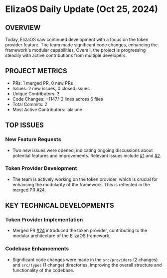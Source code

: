 # ElizaOS Daily Update (Oct 25, 2024)

## OVERVIEW 
Today, ElizaOS saw continued development with a focus on the token provider feature. The team made significant code changes, enhancing the framework's modular capabilities. Overall, the project is progressing steadily with active contributions from multiple developers.

## PROJECT METRICS
- PRs: 1 merged PR, 0 new PRs
- Issues: 2 new issues, 0 closed issues
- Unique Contributors: 3
- Code Changes: +1147/-2 lines across 6 files
- Total Commits: 2
- Most Active Contributors: lalalune

## TOP ISSUES
### New Feature Requests
- Two new issues were opened, indicating ongoing discussions about potential features and improvements. Relevant issues include [#1](https://github.com/elizaos/eliza/issues/1) and [#2](https://github.com/elizaos/eliza/issues/2).

### Token Provider Development
- The team is actively working on the token provider, which is crucial for enhancing the modularity of the framework. This is reflected in the merged PR [#24](https://github.com/elizaos/eliza/pull/24).

## KEY TECHNICAL DEVELOPMENTS
### Token Provider Implementation
- Merged PR [#24](https://github.com/elizaos/eliza/pull/24) introduced the token provider, contributing to the modular architecture of the ElizaOS framework.

### Codebase Enhancements
- Significant code changes were made in the `src/providers` (2 changes) and `src/types` (1 change) directories, improving the overall structure and functionality of the codebase.